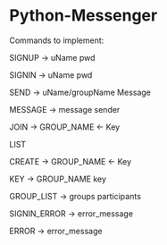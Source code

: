 # Python-Messenger

Commands to implement:

SIGNUP -> uName
		  pwd

SIGNIN -> uName
		  pwd

SEND -> uName/groupName
		Message
		
MESSAGE -> message
		   sender

JOIN -> GROUP_NAME <- Key

LIST

CREATE -> GROUP_NAME <- Key

KEY -> GROUP_NAME
	   key

GROUP_LIST -> groups
		      participants

SIGNIN_ERROR -> error_message

ERROR -> error_message
